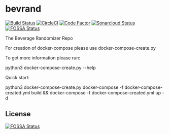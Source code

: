 # bevrand
[![Build Status](https://travis-ci.org/bevrand/bevrand.svg?branch=master)](https://travis-ci.org/bevrand/bevrand)
[![CircleCI](https://circleci.com/gh/bevrand/bevrand.svg?style=svg)](https://circleci.com/gh/bevrand/bevrand)
[![Code Factor](https://www.codefactor.io/repository/github/bevrand/bevrand/badge?style=plastic)](https://www.codefactor.io/repository/github/bevrand/bevrand/badge?style=plastic)
[![Sonarcloud Status](https://sonarcloud.io/api/project_badges/measure?project=bevrand&metric=alert_status)](https://sonarcloud.io/dashboard?id=bevrand)
[![FOSSA Status](https://app.fossa.io/api/projects/git%2Bgithub.com%2Fbevrand%2Fbevrand.svg?type=shield)](https://app.fossa.io/projects/git%2Bgithub.com%2Fbevrand%2Fbevrand?ref=badge_shield)

The Beverage Randomizer Repo

For creation of docker-compose please use docker-compose-create.py

To get more information please run:

python3 docker-compose-create.py --help

Quick start:

python3 docker-compose-create.py
docker-compose -f docker-compose-created.yml build && docker-compose -f docker-compose-created.yml up -d 


## License
[![FOSSA Status](https://app.fossa.io/api/projects/git%2Bgithub.com%2Fbevrand%2Fbevrand.svg?type=large)](https://app.fossa.io/projects/git%2Bgithub.com%2Fbevrand%2Fbevrand?ref=badge_large)